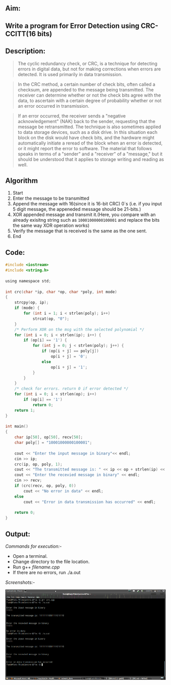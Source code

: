 ## Aim:
## Write a program for Error Detection using CRC-CCITT(16 bits)

## Description:

> The cyclic redundancy check, or CRC, is a technique for detecting     
errors in digital data, but not for making corrections when errors are detected. It is used primarily in data transmission. 

> In the CRC method, a certain number of check bits, often called a checksum, are appended to the message being transmitted. The receiver can determine whether or not the check bits agree with the data, to ascertain with a certain degree of probability whether or not an error occurred in transmission.

> If an error occurred, the receiver sends a "negative acknowledgement" (NAK) back to the sender, requesting that the message be retransmitted.
The technique is also sometimes applied to data storage devices, such as a disk drive. In this situation each block on the disk would have check bits, and the hardware might automatically initiate a reread of the block when an error is detected, or it might report the error to software. The material that follows speaks in terms of a "sender" and a "receiver" of a "message," but it should be understood that it applies to storage writing and reading as well.

> 	

## Algorithm
1. Start
2. Enter the message to be transmitted
3. Append the message with 16(since it is 16-bit CRC) 0`s (i.e. if you input 5 digit message, the appeneded message should be 21-bits.)
4. XOR appended message and transmit it.(Here, you compare with an already exisitng string such as `10001000000100001` and replace the bits the same way XOR operation works)
5. Verify the message that is received is the same as the one sent.
6. End 

## Code:

```c
#include <iostream>
#include <string.h>

using namespace std;

int crc(char *ip, char *op, char *poly, int mode)
{
	strcpy(op, ip);
	if (mode) {
		for (int i = 1; i < strlen(poly); i++)
			strcat(op, "0");
	}
	/* Perform XOR on the msg with the selected polynomial */
	for (int i = 0; i < strlen(ip); i++) {
		if (op[i] == '1') {
			for (int j = 0; j < strlen(poly); j++) {
				if (op[i + j] == poly[j])
					op[i + j] = '0';
				else
					op[i + j] = '1';
			}
		}
	}
	/* check for errors. return 0 if error detected */
	for (int i = 0; i < strlen(op); i++)
		if (op[i] == '1')
			return 0;
	return 1;
}

int main()
{
	char ip[50], op[50], recv[50];
	char poly[] = "10001000000100001";

	cout << "Enter the input message in binary"<< endl;
	cin >> ip;
	crc(ip, op, poly, 1);
	cout << "The transmitted message is: " << ip << op + strlen(ip) << endl;
	cout << "Enter the recevied message in binary" << endl;
	cin >> recv;
	if (crc(recv, op, poly, 0))
		cout << "No error in data" << endl;
	else
		cout << "Error in data transmission has occurred" << endl;

	return 0;
}
```

## Output:
*Commands for execution:-*

* Open a terminal.
* Change directory to the file location.
* Run g++ *filename.cpp* 
* If there are no errors, run ./a.out

*Screenshots:-*

![ScreenShot of output](crc.png)
